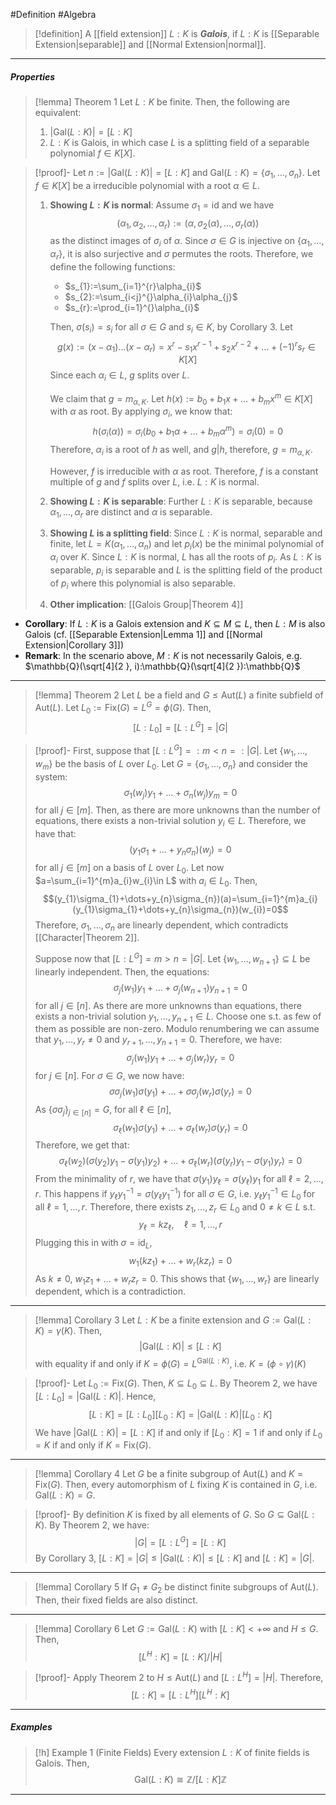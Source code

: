 #Definition #Algebra 

> [!definition]
> A [[field extension]] $L:K$ is ***Galois***, if $L:K$ is [[Separable Extension|separable]] and [[Normal Extension|normal]].
---
##### Properties
> [!lemma] Theorem 1
> Let $L:K$ be finite. Then, the following are equivalent:
> 1. $\left| \text{Gal}(L:K) \right|=[L:K]$
> 1. $L:K$ is Galois, in which case $L$ is a splitting field of a separable polynomial $f\in K[X]$.

> [!proof]-
> Let $n:=\left| \text{Gal}(L:K) \right|=[L:K]$ and $\text{Gal}(L:K)=\{ \sigma_{1},\dots,\sigma_{n} \}$. Let $f\in K[X]$ be a irreducible polynomial with a root $\alpha\in L$. 
> 1. **Showing $L:K$ is normal**:
>    Assume $\sigma_{1}=\text{id}$ and we have $$(\alpha_{1},\alpha_{2},\dots,\alpha_{r}):=(\alpha,\sigma_{2}(\alpha),\dots,\sigma_{r}(\alpha))$$ as the distinct images of $\sigma_{i}$ of $\alpha$. Since $\sigma\in G$ is injective on $\{ \alpha_{1},\dots,\alpha_{r} \}$, it is also surjective and $\sigma$ permutes the roots. Therefore, we define the following functions: 
>      - $s_{1}:=\sum_{i=1}^{r}\alpha_{i}$
>       - $s_{2}:=\sum_{i<j}^{}\alpha_{i}\alpha_{j}$
>       - $s_{r}:=\prod_{i=1}^{}\alpha_{i}$
> 
>    Then, $\sigma(s_{i})=s_{i}$ for all $\sigma\in G$ and $s_{i}\in K$, by Corollary 3. Let $$g(x):=(x-\alpha_{1})\dots(x-\alpha_{r})=x^r-s_{1}x^{r-1}+s_{2}x^{r-2}+\dots+(-1)^rs_{r}\in K[X]$$Since each $\alpha_{i}\in L$, $g$ splits over $L$. 
>    
>    We claim that $g=m_{\alpha,K}$. Let $h(x):=b_{0}+b_{1}x+\dots+b_{m}x^m\in K[X]$ with $\alpha$ as root. By applying $\sigma_{i}$, we know that: $$h(\sigma_{i}(\alpha))=\sigma_{i}(b_{0}+b_{1}\alpha+\dots+b_{m}\alpha^m)=\sigma_{i}(0)=0$$Therefore, $\alpha_{i}$ is a root of $h$ as well, and $g|h$, therefore, $g=m_{\alpha,K}$.
>    
>    However, $f$ is irreducible with $\alpha$ as root. Therefore, $f$ is a constant multiple of $g$ and $f$ splits over $L$, i.e. $L:K$ is normal.
>  2. **Showing $L:K$ is separable**:
>     Further $L:K$ is separable, because $\alpha_{1},\dots,\alpha_{r}$ are distinct and $\alpha$ is separable.
>  3. **Showing $L$ is a splitting field**:
>     Since $L:K$ is normal, separable and finite, let $L=K(\alpha_{1},\dots,\alpha_{n})$ and let $p_{i}(x)$ be the minimal polynomial of $\alpha_{i}$ over $K$. Since $L:K$ is normal, $L$ has all the roots of $p_{i}$.  As $L:K$ is separable, $p_{i}$ is separable and $L$ is the splitting field of the product of $p_{i}$ where this polynomial is also separable.
>   4. **Other implication**:
>      [[Galois Group|Theorem 4]]
- **Corollary**: If $L:K$ is a Galois extension and $K\subseteq M\subseteq L$, then $L:M$ is also Galois (cf. [[Separable Extension|Lemma 1]] and [[Normal Extension|Corollary 3]])
- **Remark**: In the scenario above, $M:K$ is not necessarily Galois, e.g. $\mathbb{Q}(\sqrt[4]{2  }, i):\mathbb{Q}(\sqrt[4]{2  }):\mathbb{Q}$
---
> [!lemma] Theorem 2
> Let $L$ be a field and $G\leq \text{Aut}(L)$ a finite subfield of $\text{Aut}(L)$. Let $L_{0}:=\text{Fix}(G)=L^G=\phi(G)$. Then, $$[L:L_{0}]=[L:L^G]=\left| G \right| $$

> [!proof]-
> First, suppose that $[L:L^G]=:m<n=:\left| G \right|$. Let $\{ w_{1},\dots,w_{m} \}$ be the basis of $L$ over $L_{0}$. Let $G=\{ \sigma_{1},\dots,\sigma_{n} \}$ and consider the system: $$\sigma_{1}(w_{j})y_{1}+\dots+\sigma_{n}(w_{j})y_{m}=0$$for all $j\in [m]$. Then, as there are more unknowns than the number of equations, there exists a non-trivial solution $y_{i}\in L$. Therefore, we have that: $$(y_{1}\sigma_{1}+\dots+y_{n}\sigma_{n})(w_{j})=0$$for all $j\in[m]$ on a basis of $L$ over $L_{0}$. Let now $a=\sum_{i=1}^{m}a_{i}w_{i}\in L$ with $a_{i}\in L_{0}$. Then, $$(y_{1}\sigma_{1}+\dots+y_{n}\sigma_{n})(a)=\sum_{i=1}^{m}a_{i}(y_{1}\sigma_{1}+\dots+y_{n}\sigma_{n})(w_{i})=0$$Therefore, $\sigma_{1},\dots,\sigma_{n}$ are linearly dependent, which contradicts [[Character|Theorem 2]].
> 
> Suppose now that $[L:L^G]=m>n=\left| G \right|$. Let $\{ w_{1},\dots,w_{n+1} \}\subseteq L$ be linearly independent. Then, the equations: $$\sigma_{j}(w_{1})y_{1}+\dots+\sigma_{j}(w_{n+1})y_{n+1}=0$$for all $j\in[n]$. As there are more unknowns than equations, there exists a non-trivial solution $y_{1},\dots,y_{n+1}\in L$. Choose one s.t. as few of them as possible are non-zero. Modulo renumbering we can assume that $y_{1},\dots,y_{r}\neq 0$ and $y_{r+1},\dots,y_{n+1}=0$. Therefore, we have: $$\sigma_{j}(w_{1})y_{1}+\dots+\sigma_{j}(w_{r})y_{r}=0$$for $j\in[n]$. For $\sigma\in G$, we now have: $$\sigma\sigma_{j}(w_{1})\sigma(y_{1})+\dots+\sigma\sigma_{j}(w_{r})\sigma(y_{r})=0$$As $\{ \sigma\sigma_{j} \}_{j\in[n]}=G$, for all $\ell\in[n]$,$$\sigma_{\ell}(w_{1})\sigma(y_{1})+\dots+\sigma_{\ell}(w_{r})\sigma(y_{r})=0$$Therefore, we get that: $$\sigma_{\ell}(w_{2})(\sigma(y_{2})y_{1}-\sigma(y_{1})y_{2})+\dots+\sigma_{\ell}(w_{r})(\sigma(y_{r})y_{1}-\sigma(y_{1})y_{r})=0$$From the minimality of $r$, we have that $\sigma(y_{1})y_{\ell}=\sigma(y_{\ell})y_{1}$ for all $\ell=2,\dots,r$. This happens if $y_{\ell}y_{1}^{-1}=\sigma(y_{\ell}y_{1}^{-1})$ for all $\sigma\in G$, i.e. $y_{\ell}y_{1}^{-1}\in L_{0}$ for all $\ell=1,\dots,r$. Therefore, there exists $z_{1},\dots,z_{r}\in L_{0}$ and $0\neq k\in L$ s.t. $$y_{\ell}=kz_{\ell}, \quad \ell=1,\dots,r$$Plugging this in with $\sigma=\text{id}_{L}$, $$w_{1}(kz_{1})+\dots+w_{r}(kz_{r})=0$$As $k\neq 0$, $w_{1}z_{1}+\dots+w_{r}z_{r}=0$. This shows that $\{ w_{1},\dots,w_{r} \}$ are linearly dependent, which is a contradiction.
---
> [!lemma] Corollary 3
> Let $L:K$ be a finite extension and $G:=\text{Gal}(L:K)=\gamma(K)$. Then, $$\left| \text{Gal}(L:K) \right|\leq[L:K] $$with equality if and only if $K=\phi(G)=L^{\text{Gal}(L:K)}$, i.e. $K=(\phi \circ\gamma)(K)$

> [!proof]-
> Let $L_{0}:=\text{Fix}(G)$. Then, $K\subseteq L_{0}\subseteq L$. By Theorem 2, we have $[L:L_{0}]=\left| \text{Gal}(L:K) \right|$. Hence, $$[L:K]=[L:L_{0}][L_{0}:K]=\left| \text{Gal}(L:K) \right| [L_{0}:K]$$We have $\left| \text{Gal}(L:K) \right|=[L:K]$ if and only if $[L_{0}:K]=1$ if and only if $L_{0}=K$ if and only if $K=\text{Fix}(G)$. 
---
> [!lemma] Corollary 4
> Let $G$ be a finite subgroup of $\text{Aut}(L)$ and $K=\text{Fix}(G)$. Then, every automorphism of $L$ fixing $K$ is contained in $G$, i.e. $\text{Gal}(L:K)=G$.

> [!proof]-
> By definition $K$ is fixed by all elements of $G$. So $G\subseteq \text{Gal}(L:K)$. By Theorem 2, we have: $$\left| G \right| =[L:L^G]=[L:K]$$By Corollary 3, $[L:K]= \left| G \right|\leq \left| \text{Gal}(L:K) \right|\leq[L:K]$ and $[L:K]=\left| G \right|$.
---
> [!lemma] Corollary 5
> If $G_{1}\neq G_{2}$ be distinct finite subgroups of $\text{Aut}(L)$. Then, their fixed fields are also distinct. 
---
> [!lemma] Corollary 6
> Let $G:=\text{Gal}(L:K)$ with $[L:K]<+\infty$ and $H\leq G$. Then, $$[L^H:K]=[L:K] / \left| H \right| $$

> [!proof]-
> Apply Theorem 2 to $H\leq \text{Aut}(L)$ and $[L:L^H]=\left| H \right|$. Therefore, $$[L:K]=[L:L^H][L^H:K]$$
---
##### Examples
> [!h] Example 1 (Finite Fields)
> Every extension $L:K$ of finite fields is Galois. Then, $$\text{Gal}(L:K)\cong \mathbb{Z} / {[L:K]\mathbb{Z}}$$
---
